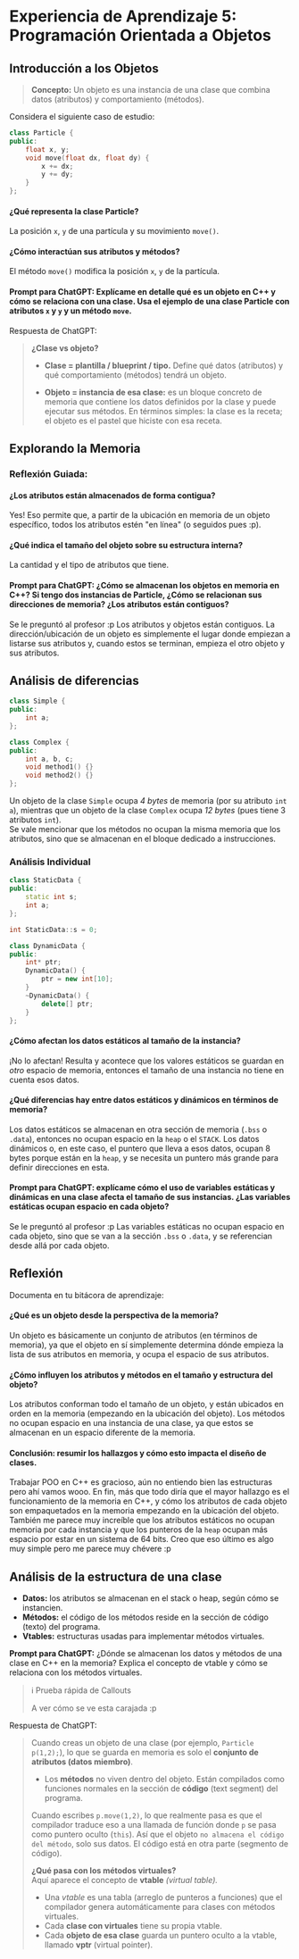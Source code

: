 # Experiencia de Aprendizaje 5: Programación Orientada a Objetos

## Introducción a los Objetos
> **Concepto:** Un objeto es una instancia de una clase que combina datos (atributos) y comportamiento (métodos).

Considera el siguiente caso de estudio:
```cpp
class Particle {
public:
    float x, y;
    void move(float dx, float dy) {
        x += dx;
        y += dy;
    }
};
```
#### ¿Qué representa la clase Particle?
La posición `x`, `y` de una partícula y su movimiento `move()`.

#### ¿Cómo interactúan sus atributos y métodos?
El método `move()` modifica la posición `x`, `y` de la partícula.

#### Prompt para ChatGPT: Explícame en detalle qué es un objeto en C++ y cómo se relaciona con una clase. Usa el ejemplo de una clase Particle con atributos `x` y `y` y un método `move`.
Respuesta de ChatGPT:

>**¿Clase vs objeto?**
>
>- **Clase = plantilla / blueprint / tipo.** Define qué datos (atributos) y qué comportamiento (métodos) tendrá un objeto.
>
>- **Objeto = instancia de esa clase:** es un bloque concreto de memoria que contiene los datos definidos por la clase y puede ejecutar sus métodos.
En términos simples: la clase es la receta; el objeto es el pastel que hiciste con esa receta.

## Explorando la Memoria

### Reflexión Guiada:
#### ¿Los atributos están almacenados de forma contigua?
Yes! Eso permite que, a partir de la ubicación en memoria de un objeto específico, todos los atributos estén "en línea" (o seguidos pues :p).

#### ¿Qué indica el tamaño del objeto sobre su estructura interna?
La cantidad y el tipo de atributos que tiene.

#### Prompt para ChatGPT: ¿Cómo se almacenan los objetos en memoria en C++? Si tengo dos instancias de Particle, ¿Cómo se relacionan sus direcciones de memoria? ¿Los atributos están contiguos?
Se le preguntó al profesor :p Los atributos y objetos están contiguos. La dirección/ubicación de un objeto es simplemente el lugar donde empiezan a listarse sus atributos y, cuando estos se terminan, empieza el otro objeto y sus atributos.

## Análisis de diferencias
```cpp
class Simple {
public:
    int a;
};

class Complex {
public:
    int a, b, c;
    void method1() {}
    void method2() {}
};
```
Un objeto de la clase `Simple` ocupa *4 bytes* de memoria (por su atributo `int a`), mientras que un objeto de la clase `Complex` ocupa *12 bytes* (pues tiene 3 atributos `int`).  
Se vale mencionar que los métodos no ocupan la misma memoria que los atributos, sino que se almacenan en el bloque dedicado a instrucciones.

### Análisis Individual
```cpp
class StaticData {
public:
    static int s;
    int a;
};

int StaticData::s = 0;

class DynamicData {
public:
    int* ptr;
    DynamicData() {
        ptr = new int[10];
    }
    ~DynamicData() {
        delete[] ptr;
    }
};
```
#### ¿Cómo afectan los datos estáticos al tamaño de la instancia?
¡No lo afectan! Resulta y acontece que los valores estáticos se guardan en *otro* espacio de memoria, entonces el tamaño de una instancia no tiene en cuenta esos datos.

#### ¿Qué diferencias hay entre datos estáticos y dinámicos en términos de memoria?
Los datos estáticos se almacenan en otra sección de memoria (`.bss` o `.data`), entonces no ocupan espacio en la `heap` o el `STACK`. Los datos dinámicos o, en este caso, el puntero que lleva a esos datos, ocupan 8 bytes porque están en la `heap`, y se necesita un puntero más grande para definir  direcciones en esta.

#### Prompt para ChatGPT: explícame cómo el uso de variables estáticas y dinámicas en una clase afecta el tamaño de sus instancias. ¿Las variables estáticas ocupan espacio en cada objeto?
Se le preguntó al profesor :p Las variables estáticas no ocupan espacio en cada objeto, sino que se van a la sección `.bss` o `.data`, y se referencian desde allá por cada objeto.

## Reflexión
Documenta en tu bitácora de aprendizaje:

#### ¿Qué es un objeto desde la perspectiva de la memoria?
Un objeto es básicamente un conjunto de atributos (en términos de memoria), ya que el objeto en sí simplemente determina dónde empieza la lista de sus atributos en memoria, y ocupa el espacio de sus atributos.

#### ¿Cómo influyen los atributos y métodos en el tamaño y estructura del objeto?
Los atributos conforman todo el tamaño de un objeto, y están ubicados en orden en la memoria (empezando en la ubicación del objeto). Los métodos no ocupan espacio en una instancia de una clase, ya que estos se almacenan en un espacio diferente de la memoria.

#### Conclusión: resumir los hallazgos y cómo esto impacta el diseño de clases.
Trabajar POO en C++ es gracioso, aún no entiendo bien las estructuras pero ahí vamos wooo. En fin, más que todo diría que el mayor hallazgo es el funcionamiento de la memoria en C++, y cómo los atributos de cada objeto son empaquetados en la memoria empezando en la ubicación del objeto. También me parece muy increíble que los atributos estáticos no ocupan memoria por cada instancia y que los punteros de la `heap` ocupan más espacio por estar en un sistema de 64 bits. Creo que eso último es algo muy simple pero me parece muy chévere :p

## Análisis de la estructura de una clase

- **Datos:** los atributos se almacenan en el stack o heap, según cómo se instancien.
- **Métodos:** el código de los métodos reside en la sección de código (texto) del programa.
- **Vtables:** estructuras usadas para implementar métodos virtuales.

**Prompt para ChatGPT:** ¿Dónde se almacenan los datos y métodos de una clase en C++ en la memoria? Explica el concepto de vtable y cómo se relaciona con los métodos virtuales. 

> ℹ️ Prueba rápida de Callouts  
>
> A ver cómo se ve esta carajada :p

Respuesta de ChatGPT:
> Cuando creas un objeto de una clase (por ejemplo, `Particle p(1,2);`), lo que se guarda en memoria es solo el **conjunto de atributos (datos miembro)**.  
> * Los **métodos** no viven dentro del objeto. Están compilados como funciones normales en la sección de **código** (text segment) del programa.  
>
> Cuando escribes `p.move(1,2)`, lo que realmente pasa es que el compilador traduce eso a una llamada de función donde `p` se pasa como puntero oculto (`this`).
Así que el objeto `no almacena el código del método`, solo sus datos. El código está en otra parte (segmento de código).  
>
> **¿Qué pasa con los métodos virtuales?**  
> Aquí aparece el concepto de **vtable** *(virtual table).*
> * Una *vtable* es una tabla (arreglo de punteros a funciones) que el compilador genera automáticamente para clases con métodos virtuales.
> * Cada **clase con virtuales** tiene su propia vtable.
> * Cada **objeto de esa clase** guarda un puntero oculto a la vtable, llamado **vptr** (virtual pointer).